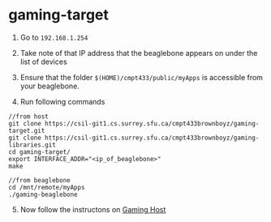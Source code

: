 # gaming-target


 1. Go to `192.168.1.254`

 2. Take note of that IP address that the beaglebone appears on under the list of devices

 3. Ensure that the folder `$(HOME)/cmpt433/public/myApps` is accessible from your beaglebone.

 4. Run following commands
```shell
//from host
git clone https://csil-git1.cs.surrey.sfu.ca/cmpt433brownboyz/gaming-target.git
git clone https://csil-git1.cs.surrey.sfu.ca/cmpt433brownboyz/gaming-libraries.git
cd gaming-target/
export INTERFACE_ADDR="<ip_of_beaglebone>"
make

//from beaglebone
cd /mnt/remote/myApps
./gaming-beaglebone
```

5. Now follow the instructons on [Gaming Host](https://csil-git1.cs.surrey.sfu.ca/cmpt433brownboyz/gaming-host)
